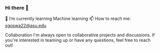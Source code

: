 ### Hi there 👋
🌱 I’m currently learning Machine learning
📫 How to reach me: sgoswa22@asu.edu

Collaboration
I'm always open to collaborative projects and discussions. If you're interested in teaming up or have any questions, feel free to reach out!

<!--
**sourabhgswami/sourabhgswami** is a ✨ _special_ ✨ repository because its `README.md` (this file) appears on your GitHub profile.



